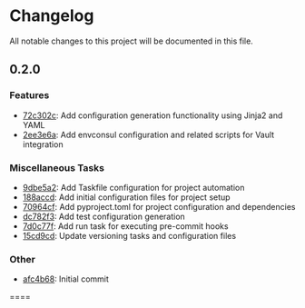 # Changelog

All notable changes to this project will be documented in this file.

## 0.2.0

### Features

* [72c302c](72c302c6a955eb064a9e83f8c8ddea69b764a59e): Add configuration generation functionality using Jinja2 and YAML 
* [2ee3e6a](2ee3e6af4bda80ccfa67a3013177d785fa441752): Add envconsul configuration and related scripts for Vault integration 

### Miscellaneous Tasks

* [9dbe5a2](9dbe5a2fce9a2a05cd43299f72bc1b56c87fe55a): Add Taskfile configuration for project automation 
* [188accd](188accd3cc779cc26f99b1ee1d4723936216cef7): Add initial configuration files for project setup 
* [70964cf](70964cf2363be8ab6343100415e97b4a73b0167c): Add pyproject.toml for project configuration and dependencies 
* [dc782f3](dc782f33f545e25befaf1fadecc11f1ba6aae40d): Add test configuration generation 
* [7d0c77f](7d0c77f6a97d41206ce4dc81e61f12d8e1b4311d): Add run task for executing pre-commit hooks 
* [15cd9cd](15cd9cd6dd8a15ceb33a3f8a64289b42331ce7fc): Update versioning tasks and configuration files 

### Other

* [afc4b68](afc4b688b9a8bf254f250b064869b5051d868fca): Initial commit 

====

